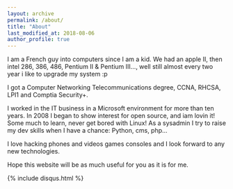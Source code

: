 ```yaml
---
layout: archive
permalink: /about/
title: "About"
last_modified_at: 2018-08-06
author_profile: true
---
```


I am a French guy into computers since I am a kid. We had an apple II, then intel 286, 386, 486, Pentium II & Pentium III…, well still almost every two year i like to upgrade my system :p

I got a Computer Networking Telecommunications degree, CCNA, RHCSA, LPI1 and Comptia Security+.

I worked in the IT business in a Microsoft environment for more than ten years. In 2008 I began to show interest for open source, and iam lovin it! Some much to learn, never get bored with Linux!
As a sysadmin I try to raise my dev skills when I have a chance: Python, cms, php…

I love hacking phones and videos games consoles and I look forward to any new technologies.

Hope this website will be as much useful for you as it is for me.

{% include disqus.html %}